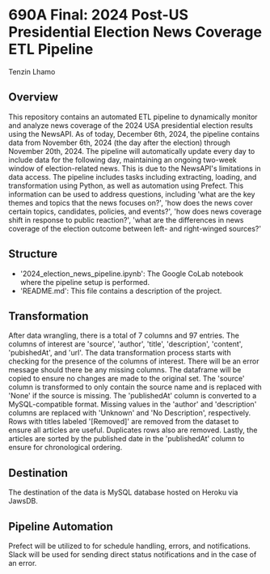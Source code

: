 # 690A Final: 2024 Post-US Presidential Election News Coverage ETL Pipeline
Tenzin Lhamo
## Overview
This repository contains an automated ETL pipeline to dynamically monitor and analyze news coverage of the 2024 USA presidential election results using the NewsAPI. As of today, December 6th, 2024, the pipeline contains data from November 6th, 2024 (the day after the election) through November 20th, 2024. The pipeline will automatically update every day to include data for the following day, maintaining an ongoing two-week window of election-related news. This is due to the NewsAPI's limitations in data access. The pipeline includes tasks including extracting, loading, and transformation using Python, as well as automation using Prefect. This information can be used to address questions, including 'what are the key themes and topics that the news focuses on?', 'how does the news cover certain topics, candidates, policies, and events?', 'how does news coverage shift in response to public reaction?', 'what are the differences in news coverage of the election outcome between left- and right-winged sources?'  

## Structure
- '2024_election_news_pipeline.ipynb': The Google CoLab notebook where the pipeline setup is performed.
- 'README.md': This file contains a description of the project.
  
## Transformation
After data wrangling, there is a total of 7 columns and 97 entries. The columns of interest are 'source', 'author', 'title', 'description', 'content', 'pubishedAt', and 'url'. The data transformation process starts with checking for the presence of the columns of interest. There will be an error message should there be any missing columns. The dataframe will be copied to ensure no changes are made to the original set. The 'source' column is transformed to only contain the source name and is replaced with 'None' if the source is missing. The 'publishedAt' column is converted to a MySQL-compatible format. Missing values in the 'author' and 'description' columns are replaced with 'Unknown' and 'No Description', respectively. Rows with titles labeled '[Removed]' are removed from the dataset to ensure all articles are useful. Duplicates rows also are removed. Lastly, the articles are sorted by the published date in the 'publishedAt' column to ensure for chronological ordering. 

## Destination
The destination of the data is MySQL database hosted on Heroku via JawsDB.

## Pipeline Automation
Prefect will be utilized to for schedule handling, errors, and notifications. Slack will be used for sending direct status notifications and in the case of an error. 
